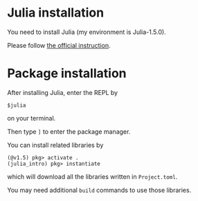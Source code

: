 # Julia installation

You need to install Julia (my environment is Julia-1.5.0).

Please follow [the official instruction](https://julialang.org/downloads/).

# Package installation

After installing Julia, enter the REPL by

```
$julia
```

on your terminal.

Then type `]` to enter the package manager.

You can install related libraries by

```
(@v1.5) pkg> activate .
(julia_intro) pkg> instantiate
```
which will download all the libraries written in `Project.toml`.

You may need additional `build` commands to use those libraries.
